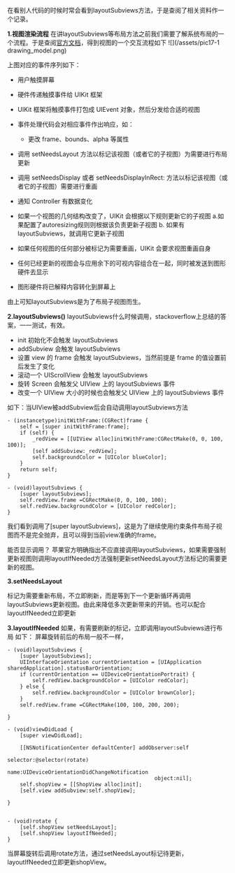 在看别人代码的时候时常会看到layoutSubviews方法，于是查阅了相关资料作一个记录。



**1.视图渲染流程**
在讲layoutSubviews等布局方法之前我们需要了解系统布局的一个流程。于是查阅[官方文档][1]，得到视图的一个交互流程如下
![](/assets/pic17-1 drawing_model.png)

上图对应的事件序列如下：

- 用户触摸屏幕
- 硬件传递触摸事件给 UIKit 框架
- UIKit 框架将触摸事件打包成 UIEvent 对象，然后分发给合适的视图
- 事件处理代码会对相应事件作出响应，如： 
  - 更改  frame、bounds、alpha 等属性
 - 调用 setNeedsLayout 方法以标记该视图（或者它的子视图）为需要进行布局更新
 - 调用 setNeedsDisplay 或者 setNeedsDisplayInRect: 方法以标记该视图（或者它的子视图）需要进行重画
 - 通知 Controller 有数据变化

- 如果一个视图的几何结构改变了，UIKit 会根据以下规则更新它的子视图
  a.如果配置了autoresizing规则则根据该负责更新子视图
  b. 如果有layoutSubviews，就调用它更新子视图
  
- 如果任何视图的任何部分被标记为需要重画，UIKit 会要求视图重画自身
- 任何已经更新的视图会与应用余下的可视内容组合在一起，同时被发送到图形硬件去显示
- 图形硬件将已解释内容转化到屏幕上

由上可知layoutSubviews是为了布局子视图而生。

**2.layoutSubviews()**
layoutSubviews什么时候调用，stackoverflow上总结的答案，一一测试，有效。
- init 初始化不会触发 layoutSubviews
- addSubview 会触发 layoutSubviews
- 设置 view 的 frame 会触发 layoutSubviews，当然前提是 frame 的值设置前后发生了变化
- 滚动一个 UIScrollView 会触发 layoutSubviews
- 旋转 Screen 会触发父 UIView 上的 layoutSubviews 事件
- 改变一个 UIView 大小的时候也会触发父 UIView 上的 layoutSubviews 事件


如下：当UIView被addSubview后会自动调用layoutSubviews方法

```
- (instancetype)initWithFrame:(CGRect)frame {
    self = [super initWithFrame:frame];
    if (self) {
        _redView = [[UIView alloc]initWithFrame:CGRectMake(0, 0, 100, 100)];
        [self addSubview:_redView];
        self.backgroundColor = [UIColor blueColor];
    }
    return self;
}

- (void)layoutSubviews {
    [super layoutSubviews];
    self.redView.frame =CGRectMake(0, 0, 100, 100);
    self.redView.backgroundColor = [UIColor redColor];
}
```
我们看到调用了[super layoutSubviews]，这是为了继续使用约束条件布局子视图而不是完全抛弃，且可以得到当前view准确的frame。

能否显示调用？
苹果官方明确指出不应直接调用layoutSubviews，如果需要强制更新视图则调用layoutIfNeeded方法强制更新setNeedsLayout方法标记的需要更新的视图。

**3.setNeedsLayout**

标记为需要重新布局，不立即刷新，而是等到下一个更新循环再调用layoutSubviews更新视图。由此来降低多次更新带来的开销。也可以配合layoutIfNeeded立即更新

**3.layoutIfNeeded**
如果，有需要刷新的标记，立即调用layoutSubviews进行布局
如下：
屏幕旋转前后的布局一般不一样，
```
- (void)layoutSubviews {
    [super layoutSubviews];
    UIInterfaceOrientation currentOrientation = [UIApplication sharedApplication].statusBarOrientation;
    if (currentOrientation == UIDeviceOrientationPortrait) {
        self.redView.backgroundColor = [UIColor redColor];
    } else {
        self.redView.backgroundColor = [UIColor brownColor];
    }
    self.redView.frame =CGRectMake(100, 100, 200, 200);

}
```
```
- (void)viewDidLoad {
    [super viewDidLoad];
    
    [[NSNotificationCenter defaultCenter] addObserver:self
                                             selector:@selector(rotate)
                                                 name:UIDeviceOrientationDidChangeNotification
                                               object:nil];
    self.shopView = [[ShopView alloc]init];
    [self.view addSubview:self.shopView];
    
}


- (void)rotate {
    [self.shopView setNeedsLayout];
    [self.shopView layoutIfNeeded];
}
```
当屏幕旋转后调用rotate方法，通过setNeedsLayout标记待更新，layoutIfNeeded立即更新shopView。


[1]:https://developer.apple.com/library/content/documentation/WindowsViews/Conceptual/ViewPG_iPhoneOS/WindowsandViews/WindowsandViews.html